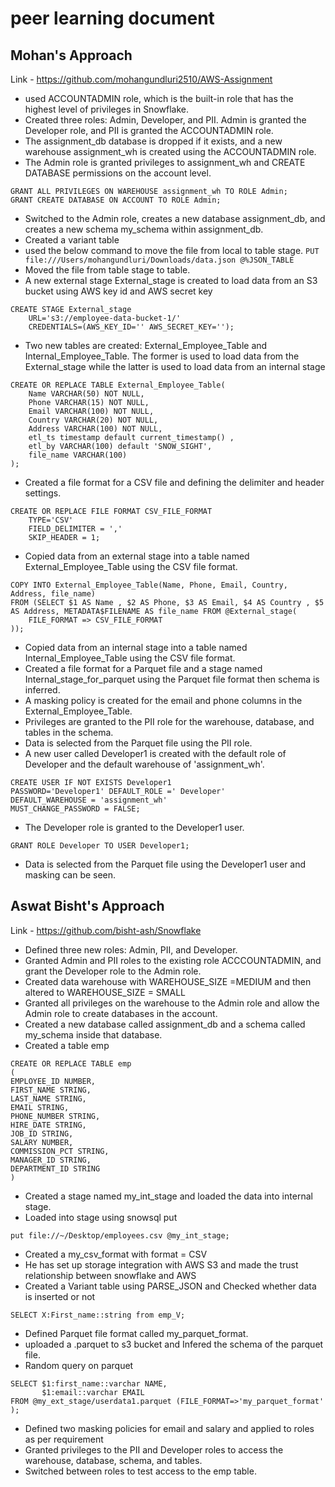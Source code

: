 # peer learning document
## Mohan's Approach
Link - https://github.com/mohangundluri2510/AWS-Assignment
- used ACCOUNTADMIN role, which is the built-in role that has the highest level of privileges in Snowflake.
- Created three roles: Admin, Developer, and PII. Admin is granted the Developer role, and PII is granted the ACCOUNTADMIN role.
- The assignment_db database is dropped if it exists, and a new warehouse assignment_wh is created using the ACCOUNTADMIN role.
- The Admin role is granted privileges to assignment_wh and CREATE DATABASE permissions on the account level.
```
GRANT ALL PRIVILEGES ON WAREHOUSE assignment_wh TO ROLE Admin;
GRANT CREATE DATABASE ON ACCOUNT TO ROLE Admin;
```

- Switched to the Admin role, creates a new database assignment_db, and creates a new schema my_schema within assignment_db.
- Created a variant table
- used the below command to move the file from local to table stage.
`PUT file:///Users/mohangundluri/Downloads/data.json @%JSON_TABLE`  
- Moved the file from table stage to table.
-  A new external stage External_stage is created to load data from an S3 bucket using AWS key id and AWS secret key
```
CREATE STAGE External_stage
    URL='s3://employee-data-bucket-1/'
    CREDENTIALS=(AWS_KEY_ID='' AWS_SECRET_KEY='');
```
- Two new tables are created: External_Employee_Table and Internal_Employee_Table. The former is used to load data from the External_stage while the latter is used to load data from an internal stage
```
CREATE OR REPLACE TABLE External_Employee_Table(
    Name VARCHAR(50) NOT NULL,
    Phone VARCHAR(15) NOT NULL,
    Email VARCHAR(100) NOT NULL,
    Country VARCHAR(20) NOT NULL,
    Address VARCHAR(100) NOT NULL,
    etl_ts timestamp default current_timestamp() ,
    etl_by VARCHAR(100) default 'SNOW_SIGHT',
    file_name VARCHAR(100)
);
```
- Created a file format for a CSV file and defining the delimiter and header settings.
```
CREATE OR REPLACE FILE FORMAT CSV_FILE_FORMAT
    TYPE='CSV'
    FIELD_DELIMITER = ','
    SKIP_HEADER = 1;
 ```
- Copied data from an external stage into a table named External_Employee_Table using the CSV file format.
```
COPY INTO External_Employee_Table(Name, Phone, Email, Country, Address, file_name)
FROM (SELECT $1 AS Name , $2 AS Phone, $3 AS Email, $4 AS Country , $5 AS Address, METADATA$FILENAME AS file_name FROM @External_stage(
    FILE_FORMAT => CSV_FILE_FORMAT
));
```
- Copied data from an internal stage into a table named Internal_Employee_Table using the CSV file format.
- Created a file format for a Parquet file and a stage named Internal_stage_for_parquet using the Parquet file format then schema is inferred.
-  A masking policy is created for the email and phone columns in the External_Employee_Table.
- Privileges are granted to the PII role for the warehouse, database, and tables in the schema.
- Data is selected from the Parquet file using the PII role.
- A new user called Developer1 is created with the default role of Developer and the default warehouse of 'assignment_wh'.
```
CREATE USER IF NOT EXISTS Developer1 
PASSWORD='Developer1' DEFAULT_ROLE =' Developer'  
DEFAULT_WAREHOUSE = 'assignment_wh'  
MUST_CHANGE_PASSWORD = FALSE;
```
- The Developer role is granted to the Developer1 user.
```
GRANT ROLE Developer TO USER Developer1;
```
- Data is selected from the Parquet file using the Developer1 user and masking can be seen.

## Aswat Bisht's Approach
Link - https://github.com/bisht-ash/Snowflake
- Defined three new roles: Admin, PII, and Developer.
- Granted Admin and PII roles to the existing role ACCCOUNTADMIN, and grant the Developer role to the Admin role.
- Created data warehouse with   WAREHOUSE_SIZE =MEDIUM and then altered to WAREHOUSE_SIZE = SMALL
- Granted all privileges on the warehouse to the Admin role and allow the Admin role to create databases in the account.
- Created a new database called assignment_db and a schema called my_schema inside that database.
- Created a table emp 
```
CREATE OR REPLACE TABLE emp
(
EMPLOYEE_ID NUMBER,
FIRST_NAME STRING,
LAST_NAME STRING,
EMAIL STRING,
PHONE_NUMBER STRING,
HIRE_DATE STRING,
JOB_ID STRING,
SALARY NUMBER,
COMMISSION_PCT STRING,
MANAGER_ID STRING,
DEPARTMENT_ID STRING
)
```
- Created a stage named my_int_stage and loaded the data into internal stage.
- Loaded into stage using snowsql put
```
put file://~/Desktop/employees.csv @my_int_stage;
```
- Created a my_csv_format with format = CSV
- He has set up storage integration with AWS S3 and made the trust relationship between snowflake and AWS
- Created a Variant table using PARSE_JSON and Checked whether data is inserted or not
```
SELECT X:First_name::string from emp_V;
```
- Defined  Parquet file format called my_parquet_format.
- uploaded a .parquet to s3 bucket and Infered the schema of the parquet file.
- Random query on parquet 
```
SELECT $1:first_name::varchar NAME,
       $1:email::varchar EMAIL
FROM @my_ext_stage/userdata1.parquet (FILE_FORMAT=>'my_parquet_format' );
```
- Defined two masking policies for email and salary and applied to roles as per requirement
- Granted privileges to the PII and Developer roles to access the warehouse, database, schema, and tables.
- Switched between roles to test access to the emp table.

